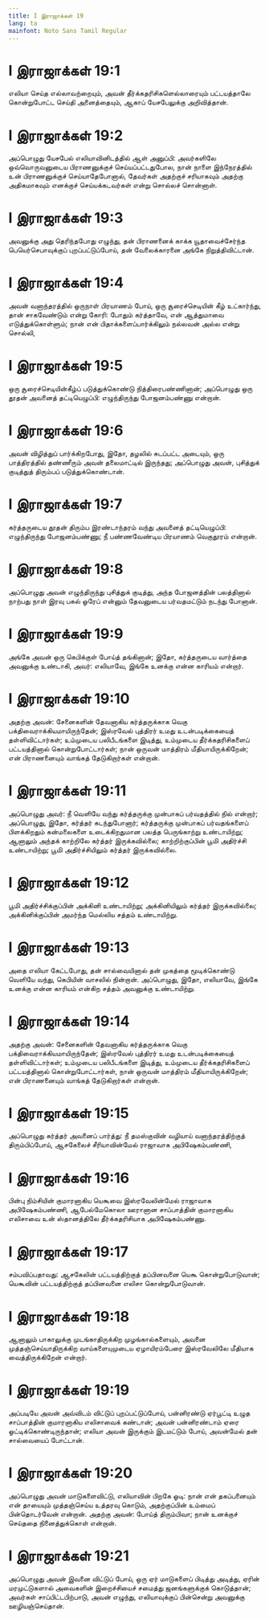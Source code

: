 ```yaml
---
title: I இராஜாக்கள் 19
lang: ta
mainfont: Noto Sans Tamil Regular
---
```


# I இராஜாக்கள் 19:1

எலியா செய்த எல்லாவற்றையும், அவன் தீர்க்கதரிசிகளெல்லாரையும் பட்டயத்தாலே கொன்றுபோட்ட செய்தி அனைத்தையும், ஆகாப் யேசபேலுக்கு அறிவித்தான்.

# I இராஜாக்கள் 19:2

அப்பொழுது யேசபேல் எலியாவினிடத்தில் ஆள் அனுப்பி: அவர்களிலே ஒவ்வொருவனுடைய பிராணனுக்குச் செய்யப்பட்டதுபோல, நான் நாளை இந்நேரத்தில் உன் பிராணனுக்குச் செய்யாதேபோனால், தேவர்கள் அதற்குச் சரியாகவும் அதற்கு அதிகமாகவும் எனக்குச் செய்யக்கடவர்கள் என்று சொல்லச் சொன்னாள்.

# I இராஜாக்கள் 19:3

அவனுக்கு அது தெரிந்தபோது எழுந்து, தன் பிராணனைக் காக்க யூதாவைச்சேர்ந்த பெயெர்செபாவுக்குப் புறப்பட்டுப்போய், தன் வேலைக்காரனை அங்கே நிறுத்திவிட்டான்.

# I இராஜாக்கள் 19:4

அவன் வனாந்தரத்தில் ஒருநாள் பிரயாணம் போய், ஒரு சூரைச்செடியின் கீழ் உட்கார்ந்து, தான் சாகவேண்டும் என்று கோரி: போதும் கர்த்தாவே, என் ஆத்துமாவை எடுத்துக்கொள்ளும்; நான் என் பிதாக்களைப்பார்க்கிலும் நல்லவன் அல்ல என்று சொல்லி,

# I இராஜாக்கள் 19:5

ஒரு சூரைச்செடியின்கீழ்ப் படுத்துக்கொண்டு நித்திரைபண்ணினான்; அப்பொழுது ஒரு தூதன் அவனைத் தட்டியெழுப்பி: எழுந்திருந்து போஜனம்பண்ணு என்றான்.

# I இராஜாக்கள் 19:6

அவன் விழித்துப் பார்க்கிறபோது, இதோ, தழலில் சுடப்பட்ட அடையும், ஒரு பாத்திரத்தில் தண்ணீரும் அவன் தலைமாட்டில் இருந்தது; அப்பொழுது அவன், புசித்துக் குடித்துத் திரும்பப் படுத்துக்கொண்டான்.

# I இராஜாக்கள் 19:7

கர்த்தருடைய தூதன் திரும்ப இரண்டாந்தரம் வந்து அவனைத் தட்டியெழுப்பி: எழுந்திருந்து போஜனம்பண்ணு; நீ பண்ணவேண்டிய பிரயாணம் வெகுதூரம் என்றான்.

# I இராஜாக்கள் 19:8

அப்பொழுது அவன் எழுந்திருந்து புசித்துக் குடித்து, அந்த போஜனத்தின் பலத்தினால் நாற்பது நாள் இரவு பகல் ஓரேப் என்னும் தேவனுடைய பர்வதமட்டும் நடந்து போனான்.

# I இராஜாக்கள் 19:9

அங்கே அவன் ஒரு கெபிக்குள் போய்த் தங்கினான்; இதோ, கர்த்தருடைய வார்த்தை அவனுக்கு உண்டாகி, அவர்: எலியாவே, இங்கே உனக்கு என்ன காரியம் என்றார்.

# I இராஜாக்கள் 19:10

அதற்கு அவன்: சேனைகளின் தேவனாகிய கர்த்தருக்காக வெகு பக்திவைராக்கியமாயிருந்தேன்; இஸ்ரவேல் புத்திரர் உமது உடன்படிக்கையைத் தள்ளிவிட்டார்கள்; உம்முடைய பலிபீடங்களை இடித்து, உம்முடைய தீர்க்கதரிசிகளைப் பட்டயத்தினால் கொன்றுபோட்டார்கள்; நான் ஒருவன் மாத்திரம் மீதியாயிருக்கிறேன்; என் பிராணனையும் வாங்கத் தேடுகிறார்கள் என்றான்.

# I இராஜாக்கள் 19:11

அப்பொழுது அவர்: நீ வெளியே வந்து கர்த்தருக்கு முன்பாகப் பர்வதத்தில் நில் என்றார்; அப்பொழுது, இதோ, கர்த்தர் கடந்துபோனார்; கர்த்தருக்கு முன்பாகப் பர்வதங்களைப் பிளக்கிறதும் கன்மலைகளை உடைக்கிறதுமான பலத்த பெருங்காற்று உண்டாயிற்று; ஆனாலும் அந்தக் காற்றிலே கர்த்தர் இருக்கவில்லை; காற்றிற்குப்பின் பூமி அதிர்ச்சி உண்டாயிற்று; பூமி அதிர்ச்சியிலும் கர்த்தர் இருக்கவில்லை.

# I இராஜாக்கள் 19:12

பூமி அதிர்ச்சிக்குப்பின் அக்கினி உண்டாயிற்று; அக்கினியிலும் கர்த்தர் இருக்கவில்லை; அக்கினிக்குப்பின் அமர்ந்த மெல்லிய சத்தம் உண்டாயிற்று.

# I இராஜாக்கள் 19:13

அதை எலியா கேட்டபோது, தன் சால்வையினால் தன் முகத்தை மூடிக்கொண்டு வெளியே வந்து, கெபியின் வாசலில் நின்றான். அப்பொழுது, இதோ, எலியாவே, இங்கே உனக்கு என்ன காரியம் என்கிற சத்தம் அவனுக்கு உண்டாயிற்று.

# I இராஜாக்கள் 19:14

அதற்கு அவன்: சேனைகளின் தேவனாகிய கர்த்தருக்காக வெகு பக்திவைராக்கியமாயிருந்தேன்; இஸ்ரவேல் புத்திரர் உமது உடன்படிக்கையைத் தள்ளிவிட்டார்கள்; உம்முடைய பலிபீடங்களை இடித்து, உம்முடைய தீர்க்கதரிசிகளைப் பட்டயத்தினால் கொன்றுபோட்டார்கள், நான் ஒருவன் மாத்திரம் மீதியாயிருக்கிறேன்; என் பிராணனையும் வாங்கத் தேடுகிறார்கள் என்றான்.

# I இராஜாக்கள் 19:15

அப்பொழுது கர்த்தர் அவனைப் பார்த்து: நீ தமஸ்குவின் வழியாய் வனாந்தரத்திற்குத் திரும்பிப்போய், ஆசகேலைச் சீரியாவின்மேல் ராஜாவாக அபிஷேகம்பண்ணி,

# I இராஜாக்கள் 19:16

பின்பு நிம்சியின் குமாரனாகிய யெகூவை இஸ்ரவேலின்மேல் ராஜாவாக அபிஷேகம்பண்ணி, ஆபேல்மேகொலா ஊரானான சாப்பாத்தின் குமாரனாகிய எலிசாவை உன் ஸ்தானத்திலே தீர்க்கதரிசியாக அபிஷேகம்பண்ணு.

# I இராஜாக்கள் 19:17

சம்பவிப்பதாவது: ஆசகேலின் பட்டயத்திற்குத் தப்பினவனை யெகூ கொன்றுபோடுவான்; யெகூவின் பட்டயத்திற்குத் தப்பினவனை எலிசா கொன்றுபோடுவான்.

# I இராஜாக்கள் 19:18

ஆனாலும் பாகாலுக்கு முடங்காதிருக்கிற முழங்கால்களையும், அவனை முத்தஞ்செய்யாதிருக்கிற வாய்களையுமுடைய ஏழாயிரம்பேரை இஸ்ரவேலிலே மீதியாக வைத்திருக்கிறேன் என்றார்.

# I இராஜாக்கள் 19:19

அப்படியே அவன் அவ்விடம் விட்டுப் புறப்பட்டுப்போய், பன்னிரண்டு ஏர்பூட்டி உழுத சாப்பாத்தின் குமாரனாகிய எலிசாவைக் கண்டான்; அவன் பன்னிரண்டாம் ஏரை ஓட்டிக்கொண்டிருந்தான்; எலியா அவன் இருக்கும் இடமட்டும் போய், அவன்மேல் தன் சால்வையைப் போட்டான்.

# I இராஜாக்கள் 19:20

அப்பொழுது அவன் மாடுகளைவிட்டு, எலியாவின் பிறகே ஓடி: நான் என் தகப்பனையும் என் தாயையும் முத்தஞ்செய்ய உத்தரவு கொடும், அதற்குப்பின் உம்மைப் பின்தொடர்வேன் என்றான். அதற்கு அவன்: போய்த் திரும்பிவா; நான் உனக்குச் செய்ததை நினைத்துக்கொள் என்றான்.

# I இராஜாக்கள் 19:21

அப்பொழுது அவன் இவனை விட்டுப் போய், ஒரு ஏர் மாடுகளைப் பிடித்து அடித்து, ஏரின் மரமுட்டுகளால் அவைகளின் இறைச்சியைச் சமைத்து ஜனங்களுக்குக் கொடுத்தான்; அவர்கள் சாப்பிட்டபிற்பாடு, அவன் எழுந்து, எலியாவுக்குப் பின்சென்று அவனுக்கு ஊழியஞ்செய்தான்.

